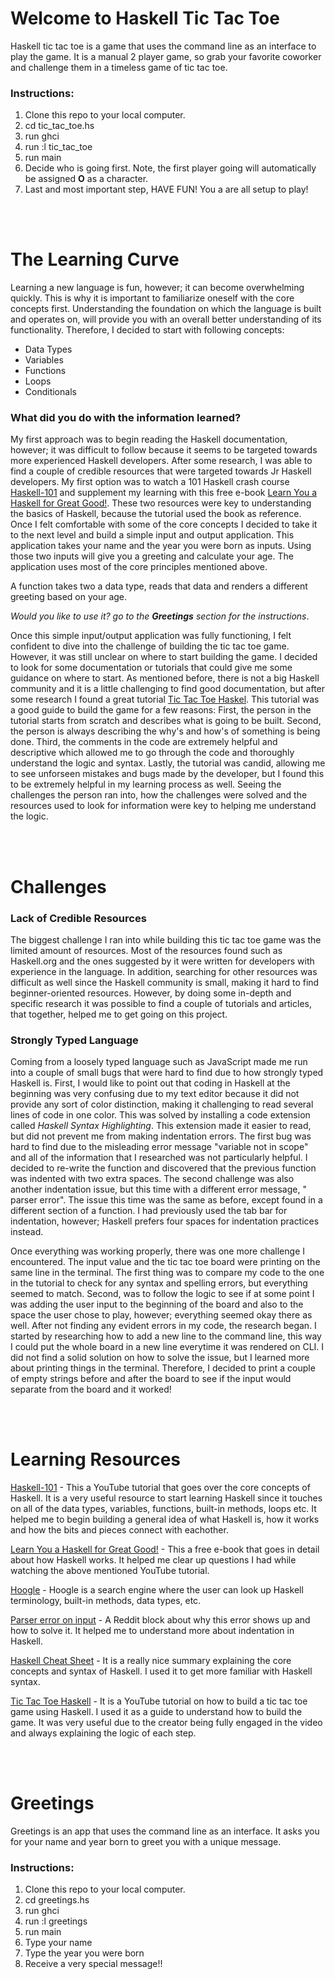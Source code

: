 # Welcome to Haskell Tic Tac Toe

Haskell tic tac toe is a game that uses the command line as an interface to play the game. It is a manual 2 player game, so grab your favorite coworker and challenge them in a timeless game of tic tac toe. 



### Instructions:
1. Clone this repo to your local computer.
2. cd tic_tac_toe.hs
3. run ghci
4. run :l tic_tac_toe
5. run main
6. Decide who is going first. Note, the first player going will automatically be assigned **O** as a character.
7. Last and most important step, HAVE FUN! You a are all setup to play!

<br>
<br>

# The Learning Curve

Learning a new language is fun, however; it can become overwhelming quickly. This is why it is important to familiarize oneself with the core concepts first. Understanding the foundation on which the language is built and operates on, will provide you with an overall better understanding of its functionality. Therefore, I decided to start with following concepts:

- Data Types
- Variables
- Functions
- Loops
- Conditionals

### What did you do with the information learned?

My first approach was to begin reading the Haskell documentation, however; it was difficult to follow because it seems to be targeted towards more experienced Haskell developers. After some research, I was able to find a couple of credible resources that were targeted towards Jr Haskell developers. My first option was to watch a 101 Haskell crash course [Haskell-101](https://www.youtube.com/watch?v=02_H3LjqMr8) and supplement my learning with this free e-book [Learn You a Haskell for Great Good!](http://learnyouahaskell.com/chapters). These two resources were key to understanding the basics of Haskell, because the tutorial used the book as reference. Once I felt comfortable with some of the core concepts I decided to take it to the next level and build a simple input and output application. This application takes your name and the year you were born as inputs. Using those two inputs will give you a greeting and calculate your age. The application uses most of the core principles mentioned above.
 
 A function takes two a data type, reads that data and renders a different greeting based on your age.
 
  *Would you like to use it? go to the **Greetings** section for the instructions*.

Once this simple input/output application was fully functioning, I felt confident to dive into the challenge of building the tic tac toe game. However, it was still unclear on where to start building the game. I decided to look for some documentation or tutorials that could give me some guidance on where to start. As mentioned before, there is not a big Haskell community and it is a little challenging to find good documentation, but after some research I found a great tutorial [Tic Tac Toe Haskel](https://www.youtube.com/watch?v=0-pOaa0dpko). This tutorial was a good guide to build the game for a few reasons:  First, the person in the tutorial starts from scratch and describes what is going to be built. Second, the person is always describing the why's and how's of something is being done. Third, the comments in the code are extremely helpful and descriptive which allowed me to go through the code and thoroughly understand the logic and syntax. Lastly, the tutorial was candid, allowing me to see unforseen mistakes and bugs made by the developer, but I found this to be extremely helpful in my learning process as well. Seeing the challenges the person ran into, how the challenges were solved and the resources used to look for information were key to helping me understand the logic. 

<br>
<br>

# Challenges

### Lack of Credible Resources
The biggest challenge I ran into while building this tic tac toe game was the limited amount of resources. Most of the resources found such as Haskell.org and the ones suggested by it were written for developers with experience in the language. In addition, searching for other resources was difficult as well since the Haskell community is small, making it hard to find beginner-oriented resources. However, by doing some in-depth and specific research it was possible to find a couple of tutorials and articles, that together, helped me to get going on this project.

### Strongly Typed Language
Coming from a loosely typed language such as JavaScript made me run into a couple of small bugs that were hard to find due to how strongly typed Haskell is. First, I would like to point out that coding in Haskell at the beginning was very confusing due to my text editor because it did not provide any sort of color distinction, making it challenging to read several lines of code in one color. This was solved by installing a code extension called *Haskell Syntax Highlighting*. This extension made it easier to read, but did not prevent me from making indentation errors. The first bug was hard to find due to the misleading error message "variable not in scope" and all of the information that I researched was not particularly helpful.  I decided to re-write the function and discovered that the previous function was indented with two extra spaces. The second challenge was also another indentation issue, but this time with a different error message, " parser error". The issue this time was the same as before, except found in a different section of a function.  I had previously used the tab bar for indentation, however; Haskell prefers four spaces for indentation practices instead.   

Once everything was working properly, there was one more challenge I encountered. The input value and the tic tac toe board were printing on the same line in the terminal. The first thing was to compare my code to the one in the tutorial to check for any syntax and spelling errors, but everything seemed to match. Second, was to follow the logic to see if at some point I was adding the user input to the beginning of the board and also to the space the user chose to play, however; everything seemed okay there as well. After not finding any evident errors in my code, the research began. I started by researching how to add a new line to the command line, this way I could put the whole board in a new line everytime it was rendered on CLI. I did not find a solid solution on how to solve the issue, but I learned more about printing things in the terminal. Therefore, I decided to print a couple of empty strings before and after the board to see if the input would separate from the board and it worked!

<br>
<br>

# Learning Resources
[Haskell-101](https://www.youtube.com/watch?v=02_H3LjqMr8) - This a YouTube tutorial that goes over the core concepts of Haskell. It is a very useful resource to start learning Haskell since it touches on all of the data types, variables, functions, built-in methods, loops etc. It helped me to begin building a general idea of what Haskell is, how it works and how the bits and pieces connect with eachother. 

[Learn You a Haskell for Great Good!](http://learnyouahaskell.com/chapters) - This a free e-book that goes in detail about how Haskell works. It helped me clear up questions I had while watching the above mentioned YouTube tutorial. 

[Hoogle](https://hoogle.haskell.org/) -  Hoogle is a search engine where the user can look up Haskell terminology, built-in methods, data types, etc. 

[Parser error on input]( https://www.reddit.com/r/haskellquestions/comments/9usljx/parse_error_on_input/) - A Reddit block about why this error shows up and how to solve it. It helped me to understand more about indentation in Haskell.

[Haskell Cheat Sheet]( http://www.newthinktank.com/2015/08/learn-haskell-one-video/) - It is a really nice summary explaining the core concepts and syntax of Haskell. I used it to get more familiar with Haskell syntax. 

[Tic Tac Toe Haskell](https://www.youtube.com/watch?v=0-pOaa0dpko) - It is a YouTube tutorial on how to build a tic tac toe game using Haskell. I used it as a guide to understand how to build the game. It was very useful due to the creator being fully engaged in the video and always explaining the logic of each step. 

<br>
<br>

# Greetings
Greetings is an app that uses the command line as an interface. It asks you for your name and year born to greet you with a unique message. 




### Instructions:
1. Clone this repo to your local computer.
2. cd greetings.hs
3. run ghci
4. run :l greetings
5. run main
6. Type your name
7. Type the year you were born
8. Receive a very special message!!



